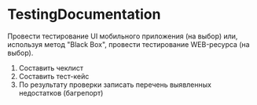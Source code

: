 # TestingDocumentation

Провести тестирование UI мобильного приложения (на выбор) или, используя метод "Black Box", провести тестирование WEB-ресурса (на выбор).

1. Составить чеклист
2. Составить тест-кейс
3. По результату проверки записать перечень выявленных недостатков (багрепорт)
